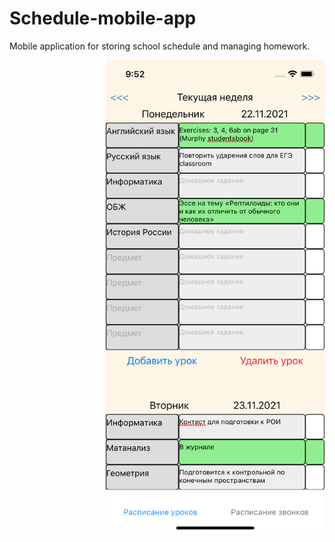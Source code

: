 # Schedule-mobile-app
Mobile application for storing school schedule and managing homework.

<img src="images/Homework.png" alt="homework" width="350" style="float: right; margin-left: 100px; margin-bottom: 5px;"/>
